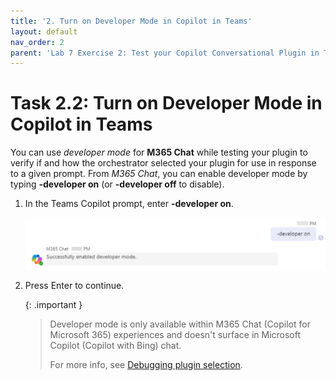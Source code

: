 ```yaml
---
title: '2. Turn on Developer Mode in Copilot in Teams'
layout: default
nav_order: 2
parent: 'Lab 7 Exercise 2: Test your Copilot Conversational Plugin in Teams'
---
```


# Task 2.2: Turn on Developer Mode in Copilot in Teams

You can use *developer mode* for **M365 Chat** while testing your plugin to verify if and how the orchestrator selected your plugin for use in response to a given prompt. From *M365 Chat*, you can enable developer mode by typing **-developer on** (or **-developer off** to disable). 

1. In the Teams Copilot prompt, enter **-developer on**. 

    ![a21.jpg](../media/lab7/a21.jpg) 


1. Press Enter to continue.

    {: .important }
    > Developer mode is only available within M365 Chat (Copilot for Microsoft 365) experiences and doesn't surface in Microsoft Copilot (Copilot with Bing) chat.
    >
    > For more info, see [Debugging plugin selection](https://learn.microsoft.com/en-us/microsoft-365-copilot/extensibility/orchestrator#debugging-plugin-selection "Debugging plugin selection").